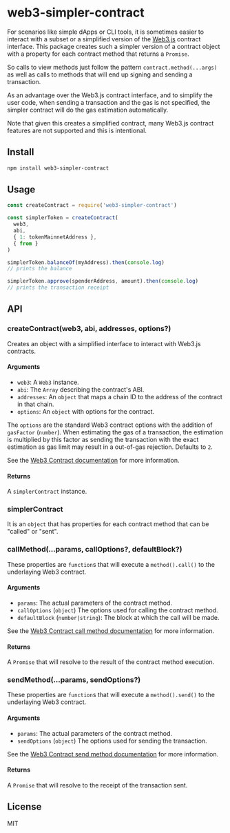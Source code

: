 # web3-simpler-contract

For scenarios like simple dApps or CLI tools, it is sometimes easier to interact with a subset or a simplified version of the [Web3.js](https://github.com/ChainSafe/web3.js) contract interface. This package creates such a simpler version of a contract object with a property for each contract method that returns a `Promise`.

So calls to view methods just follow the pattern `contract.method(...args)` as well as calls to methods that will end up signing and sending a transaction.

As an advantage over the Web3.js contract interface, and to simplify the user code, when sending a transaction and the gas is not specified, the simpler contract will do the gas estimation automatically.

Note that given this creates a simplified contract, many Web3.js contract features are not supported and this is intentional.

## Install

```sh
npm install web3-simpler-contract
```

## Usage

```js
const createContract = require('web3-simpler-contract')

const simplerToken = createContract(
  web3,
  abi,
  { 1: tokenMainnetAddress },
  { from }
)

simplerToken.balanceOf(myAddress).then(console.log)
// prints the balance

simplerToken.approve(spenderAddress, amount).then(console.log)
// prints the transaction receipt
```

## API

### createContract(web3, abi, addresses, options?)

Creates an object with a simplified interface to interact with Web3.js contracts.

#### Arguments

- `web3`: A `Web3` instance.
- `abi`: The `Array` describing the contract's ABI.
- `addresses`: An `object` that maps a chain ID to the address of the contract in that chain.
- `options`: An `object` with options for the contract.

The `options` are the standard Web3 contract options with the addition of `gasFactor` (`number`).
When estimating the gas of a transaction, the estimation is multiplied by this factor as sending the transaction with the exact estimation as gas limit may result in a out-of-gas rejection.
Defaults to `2`.

See the [Web3 Contract documentation](https://web3js.readthedocs.io/en/v1.3.4/web3-eth-contract.html#parameters) for more information.

#### Returns

A `simplerContract` instance.

### simplerContract

It is an `object` that has properties for each contract method that can be "called" or "sent".

### callMethod(...params, callOptions?, defaultBlock?)

These properties are `function`s that will execute a `method().call()` to the underlaying Web3 contract.

#### Arguments

- `params`: The actual parameters of the contract method.
- `callOptions` (`object`) The options used for calling the contract method.
- `defaultBlock` (`number|string`): The block at which the call will be made.

See the [Web3 Contract call method documentation](https://web3js.readthedocs.io/en/v1.3.4/web3-eth-contract.html#methods-mymethod-call) for more information.

#### Returns

A `Promise` that will resolve to the result of the contract method execution.

### sendMethod(...params, sendOptions?)

These properties are `function`s that will execute a `method().send()` to the underlaying Web3 contract.

#### Arguments

- `params`: The actual parameters of the contract method.
- `sendOptions` (`object`) The options used for sending the transaction.

See the [Web3 Contract send method documentation](https://web3js.readthedocs.io/en/v1.3.4/web3-eth-contract.html#methods-mymethod-send) for more information.

#### Returns

A `Promise` that will resolve to the receipt of the transaction sent.

## License

MIT
